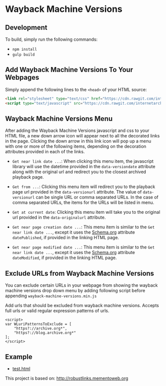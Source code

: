 # Wayback Machine Versions

## Development

To build, simply run the following commands:
* `npm install`
* `gulp build`

## Add Wayback Machine Versions To Your Webpages

Simply append the following lines to the `<head>` of your HTML source:

```html
<link rel="stylesheet" type="text/css" href="https://cdn.rawgit.com/internetarchive/wayback-machine-versions/0c2c778e/build/css/wayback-links.min.css" />
<script type="text/javascript" src="https://cdn.rawgit.com/internetarchive/wayback-machine-versions/0c2c778e/build/js/wayback-links.min.js"></script>
```

## Wayback Machine Versions Menu

After adding the Wayback Machine Versions javascript and css to your HTML file, a new down arrow icon will appear next to all the decorated links in the page. Clicking the down arrow in this link icon will pop up a menu with one or more of the following items, depending on the decoration attributes provided in each of the links.

* `Get near link date ...`: When clicking this menu item, the javascript library will use the datetime provided in the `data-versiondate` attribute along with the original url and redirect you to the closest archived playback page.

* `Get from ...`: Clicking this menu item will redirect you to the playback page url provided in the `data-versionurl` attribute. The value of `data-versionurl` can be single URL or comma separated URLs.
In the case of comma separated URLs, the items for the URLs will be listed in menu.

* `Get at current date`: Clicking this menu item will take you to the original url provided in the `data-originalurl` attribute.

* `Get near page creation date ...`: This menu item is similar to the `Get near link date ...`, except it uses the [Schema.org](http://schema.org) attribute `datePublished`, if provided in the linking HTML page. 

* `Get near page modified date ...`: This menu item is similar to the `Get near link date ...`, except it uses the [Schema.org](http://schema.org) attribute `dateModified`, if provided in the linking HTML page. 

## Exclude URLs from Wayback Machine Versions
You can exclude certain URLs in your webpage from showing the wayback machine versions drop down menu by adding following script before appending `wayback-machine-versions.min.js`

Add urls that should be excluded from wayback machine versions.
Accepts full urls or valid regular expression patterns of urls.

```
<script>
var WLuriPatternsToExclude = [
    "https?://archive.org*",
    "https?://blog.archive.org*"
];
</script>
```

## Example
* [test.html](https://github.com/internetarchive/wayback-machine-versions/blob/master/test/test.html)

This project is based on: http://robustlinks.mementoweb.org

